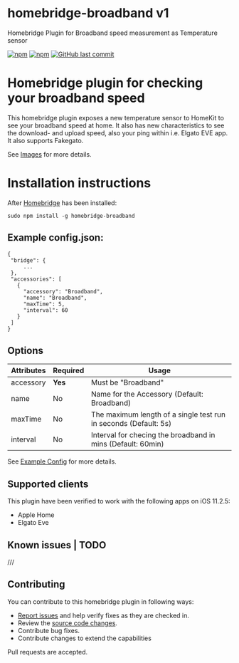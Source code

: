 # homebridge-broadband v1
Homebridge Plugin for Broadband speed measurement as Temperature sensor

[![npm](https://img.shields.io/npm/v/homebridge-broadband.svg?style=flat-square)](https://www.npmjs.com/package/homebridge-broadband)
[![npm](https://img.shields.io/npm/dt/homebridge-broadband.svg?style=flat-square)](https://www.npmjs.com/package/homebridge-broadband)
[![GitHub last commit](https://img.shields.io/github/last-commit/SeydX/homebridge-broadband.svg?style=flat-square)](https://github.com/SeydX/homebridge-broadband)

# Homebridge plugin for checking your broadband speed

This homebridge plugin exposes a new temperature sensor to HomeKit to see your broadband speed at home. It also has new characteristics to see the download- and upload speed, also your ping within i.e. Elgato EVE app. It also supports Fakegato.

See [Images](https://github.com/SeydX/homebridge-broadband/tree/master/images/) for more details.

# Installation instructions

After [Homebridge](https://github.com/nfarina/homebridge) has been installed:

 ```sudo npm install -g homebridge-broadband```
 
 
 ## Example config.json:

 ```
{
  "bridge": {
      ...
  },
  "accessories": [
    {
      "accessory": "Broadband",
      "name": "Broadband",
      "maxTime": 5,
      "interval": 60
    }
  ]
}
```


## Options

| **Attributes** | **Required** | **Usage** |
|------------|----------|-------|
| accessory | **Yes** | Must be "Broadband" |
| name | No | Name for the Accessory (Default: Broadband) |
| maxTime | No | The maximum length of a single test run in seconds (Default: 5s) |
| interval | No | Interval for checing the broadband in mins (Default: 60min) |

See [Example Config](https://github.com/SeydX/homebridge-broadband/blob/master/example-config.json) for more details.

## Supported clients

This plugin have been verified to work with the following apps on iOS 11.2.5:

* Apple Home
* Elgato Eve 


## Known issues | TODO

///


## Contributing

You can contribute to this homebridge plugin in following ways:

- [Report issues](https://github.com/SeydX/homebridge-sonybravia-platform/issues) and help verify fixes as they are checked in.
- Review the [source code changes](https://github.com/SeydX/homebridge-sonybravia-platform/pulls).
- Contribute bug fixes.
- Contribute changes to extend the capabilities

Pull requests are accepted.
